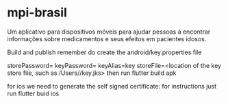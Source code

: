# mpi-brasil
Um aplicativo para dispositivos móveis para ajudar pessoas a encontrar informações sobre medicamentos e seus efeitos em pacientes idosos. 


Build and publish
remember do create the android/key.properties file 

storePassword=<password from previous step>
keyPassword=<password from previous step>
keyAlias=key
storeFile=<location of the key store file, such as /Users/<user name>/key.jks>
then run flutter build apk

for ios we need to generate the self signed certificate:
for instructions just run flutter buid ios

